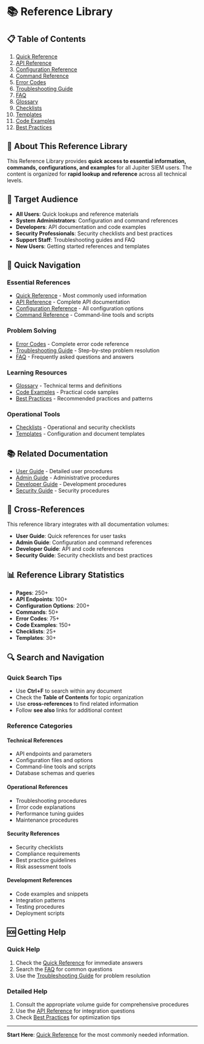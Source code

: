 # 📚 Reference Library

## 📋 Table of Contents

1. [Quick Reference](./quick-reference.md)
2. [API Reference](./api-reference.md)
3. [Configuration Reference](./configuration-reference.md)
4. [Command Reference](./command-reference.md)
5. [Error Codes](./error-codes.md)
6. [Troubleshooting Guide](./troubleshooting-guide.md)
7. [FAQ](./faq.md)
8. [Glossary](./glossary.md)
9. [Checklists](./checklists.md)
10. [Templates](./templates.md)
11. [Code Examples](./code-examples.md)
12. [Best Practices](./best-practices.md)

## 🎯 About This Reference Library

This Reference Library provides **quick access to essential information, commands, configurations, and examples** for all Jupiter SIEM users. The content is organized for **rapid lookup and reference** across all technical levels.

## 👥 Target Audience

- **All Users**: Quick lookups and reference materials
- **System Administrators**: Configuration and command references
- **Developers**: API documentation and code examples
- **Security Professionals**: Security checklists and best practices
- **Support Staff**: Troubleshooting guides and FAQ
- **New Users**: Getting started references and templates

## 🚀 Quick Navigation

### Essential References
- [Quick Reference](./quick-reference.md) - Most commonly used information
- [API Reference](./api-reference.md) - Complete API documentation
- [Configuration Reference](./configuration-reference.md) - All configuration options
- [Command Reference](./command-reference.md) - Command-line tools and scripts

### Problem Solving
- [Error Codes](./error-codes.md) - Complete error code reference
- [Troubleshooting Guide](./troubleshooting-guide.md) - Step-by-step problem resolution
- [FAQ](./faq.md) - Frequently asked questions and answers

### Learning Resources
- [Glossary](./glossary.md) - Technical terms and definitions
- [Code Examples](./code-examples.md) - Practical code samples
- [Best Practices](./best-practices.md) - Recommended practices and patterns

### Operational Tools
- [Checklists](./checklists.md) - Operational and security checklists
- [Templates](./templates.md) - Configuration and document templates

## 📚 Related Documentation

- [User Guide](../user-guide/) - Detailed user procedures
- [Admin Guide](../admin-guide/) - Administrative procedures
- [Developer Guide](../developer-guide/) - Development procedures
- [Security Guide](../security-guide/) - Security procedures

## 🔗 Cross-References

This reference library integrates with all documentation volumes:
- **User Guide**: Quick references for user tasks
- **Admin Guide**: Configuration and command references
- **Developer Guide**: API and code references
- **Security Guide**: Security checklists and best practices

## 📊 Reference Library Statistics

- **Pages**: 250+
- **API Endpoints**: 100+
- **Configuration Options**: 200+
- **Commands**: 50+
- **Error Codes**: 75+
- **Code Examples**: 150+
- **Checklists**: 25+
- **Templates**: 30+

## 🔍 Search and Navigation

### Quick Search Tips
- Use **Ctrl+F** to search within any document
- Check the **Table of Contents** for topic organization
- Use **cross-references** to find related information
- Follow **see also** links for additional context

### Reference Categories

#### Technical References
- API endpoints and parameters
- Configuration files and options
- Command-line tools and scripts
- Database schemas and queries

#### Operational References
- Troubleshooting procedures
- Error code explanations
- Performance tuning guides
- Maintenance procedures

#### Security References
- Security checklists
- Compliance requirements
- Best practice guidelines
- Risk assessment tools

#### Development References
- Code examples and snippets
- Integration patterns
- Testing procedures
- Deployment scripts

## 🆘 Getting Help

### Quick Help
1. Check the [Quick Reference](./quick-reference.md) for immediate answers
2. Search the [FAQ](./faq.md) for common questions
3. Use the [Troubleshooting Guide](./troubleshooting-guide.md) for problem resolution

### Detailed Help
1. Consult the appropriate volume guide for comprehensive procedures
2. Use the [API Reference](./api-reference.md) for integration questions
3. Check [Best Practices](./best-practices.md) for optimization tips

---

**Start Here**: [Quick Reference](./quick-reference.md) for the most commonly needed information.

